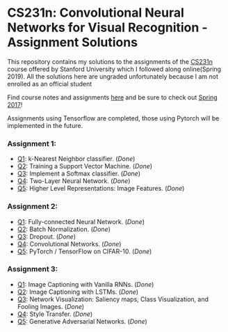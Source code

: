 # CS231n: Convolutional Neural Networks for Visual Recognition - Assignment Solutions


This repository contains my solutions to the assignments of the [CS231n](http://cs231n.stanford.edu/) course offered by Stanford University which I followed along online(Spring 2019). All the solutions here are ungraded unfortunately because I am not enrolled as an official student

Find course notes and assignments [here](http://cs231n.github.io) and be sure to check out [Spring 2017](https://www.youtube.com/playlist?list=PLC1qU-LWwrF64f4QKQT-Vg5Wr4qEE1Zxk)!

Assignments using Tensorflow are completed, those using Pytorch will be implemented in the future.

### Assignment 1:
- [Q1](https://github.com/billlyzhao/stanford-cs231n/blob/master/cs231n/assignment1/knn.ipynb): k-Nearest Neighbor classifier. (_Done_)
- [Q2](https://github.com/billlyzhao/stanford-cs231n/blob/master/cs231n/assignment1/svm.ipynb): Training a Support Vector Machine. (_Done_)
- [Q3](https://github.com/billlyzhao/stanford-cs231n/blob/master/cs231n/assignment1/softmax.ipynb): Implement a Softmax classifier. (_Done_)
- [Q4](https://github.com/billlyzhao/stanford-cs231n/blob/master/cs231n/assignment1/two_layer_net.ipynb): Two-Layer Neural Network. (_Done_)
- [Q5](https://github.com/billlyzhao/stanford-cs231n/blob/master/cs231n/assignment1/features.ipynb): Higher Level Representations: Image Features. (_Done_)

### Assignment 2:
- [Q1](https://github.com/billlyzhao/stanford-cs231n/blob/master/cs231n/assignment2/FullyConnectedNets.ipynb): Fully-connected Neural Network. (_Done_)
- [Q2](https://github.com/billlyzhao/stanford-cs231n/blob/master/cs231n/assignment2/BatchNormalization.ipynb): Batch Normalization. (_Done_)
- [Q3](https://github.com/billlyzhao/stanford-cs231n/blob/master/cs231n/assignment2/Dropout.ipynb): Dropout. (_Done_)
- [Q4](https://github.com/billlyzhao/stanford-cs231n/blob/master/cs231n/assignment2/ConvolutionalNetworks.ipynb): Convolutional Networks. (_Done_)
- [Q5](https://github.com/billlyzhao/stanford-cs231n/blob/master/cs231n/assignment2/PyTorch.ipynb): PyTorch / TensorFlow on CIFAR-10. (_Done_)

### Assignment 3:
- [Q1](https://github.com/billlyzhao/stanford-cs231n/blob/master/cs231n/assignment3/RNN_Captioning.ipynb): Image Captioning with Vanilla RNNs. (_Done_)
- [Q2](https://github.com/billlyzhao/stanford-cs231n/blob/master/cs231n/assignment3/LSTM_Captioning.ipynb): Image Captioning with LSTMs. (_Done_)
- [Q3](https://github.com/billlyzhao/stanford-cs231n/blob/master/cs231n/assignment3/NetworkVisualization-PyTorch.ipynb): Network Visualization: Saliency maps, Class Visualization, and Fooling Images. (_Done_)
- [Q4](https://github.com/billlyzhao/stanford-cs231n/blob/master/cs231n/assignment3/StyleTransfer-PyTorch.ipynb): Style Transfer. (_Done_)
- [Q5](https://github.com/billlyzhao/stanford-cs231n/blob/master/cs231n/assignment3/Generative_Adversarial_Networks_PyTorch.ipynb): Generative Adversarial Networks. (_Done_)